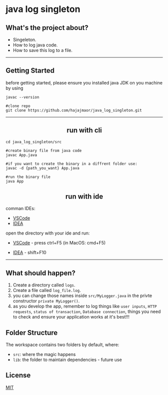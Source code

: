 # java log singleton

## What's the project about?

- Singeleton.
- How to log java code.
- How to save this log to a file.

---

## Getting Started

before getting started, please ensure you installed java JDK on you machine by using

```
javac --version
```

```
#clone repo
git clone https://github.com/hajajmaor/java_log_singleton.git
```

---

<center>
<H2>run with cli</H2>
</center>

```
cd java_log_singleton/src

#create binary file from java code
javac App.java

#if you want to create the binary in a diffrent folder use:
javac -d {path_you_want} App.java

#run the binary file
java App
```

<center>
<H2>run with ide</H2>
</center>

comman IDEs:

- [VSCode]
- [IDEA]

open the directory with your ide and run:

- [VSCode] - press ctrl+F5 (in MacOS: cmd+F5)

- [IDEA] - shift+F10

---

## What should happen?

1. Create a directory called `logs`.
2. Create a file called `log_file.log`.
3. you can change those names inside `src/MyLogger.java` in the privte constructor `private MyLogger()`.
4. as you develop the app, remember to log things like `user inputs`, `HTTP requests`, `status of transaction`, `Database connection`, things you need to check and ensure your application works at it's best!!!

## Folder Structure

The workspace contains two folders by default, where:

- `src`: where the magic happens
- `lib`: the folder to maintain dependencies - future use

## License

[MIT]

[//]: #
[vscode]: https://code.visualstudio.com/
[idea]: https://www.jetbrains.com/idea/
[mit]: https://choosealicense.com/licenses/mit/
